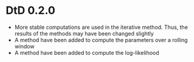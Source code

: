 # DtD 0.2.0
* More stable computations are used in the iterative method. Thus, the results 
  of the methods may have been changed slightly
* A method have been added to compute the parameters over a rolling window
* A method have been added to compute the log-likelihood

